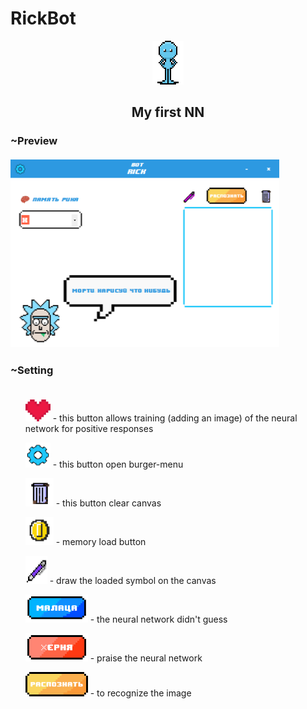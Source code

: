 # RickBot
<div align = "center"><img src="giphy.gif" width="50px" height="70px"/></div>
<h2 align = "center">
My first NN
</h2>
<h3>~Preview
<br><br>
<img src="1.png" width = "430px" height = "300px"/>
<h3>~Setting<br><br></h3>

<ul>
<img src="img/red-pixel-heart-vmx.png" width = "40px" height = "35px"/> - this button allows training (adding an image) of the neural network
for positive responses
</ul>

<ul>
<img src="img/5decf176b915200.png" width = "40px" height = "40px"/> - this button open burger-menu
</ul>

<ul>
<img src="img/772a1e06812436b.png" width = "45px" height = "45px"/> - this button clear canvas
</ul>

<ul>
<img src="img/c3d18570de89dd0.png" width = "45px" height = "45px"/> - memory load button
</ul>

<ul>
<img src="img/d946af1b8b38684.png" width = "35px" height = "45px"/> - draw the loaded symbol on the canvas
</ul>

<ul>
<img src="img/DA.png" width = "100px" height = "45px"/> - the neural network didn't guess
</ul>

<ul>
<img src="img/NO.png" width = "100px" height = "45px"/> - praise the neural network
</ul>

<ul>
<img src="img/cbf0c370781db61.png" width = "100px" height = "39px"/> - to recognize the image
</ul>
